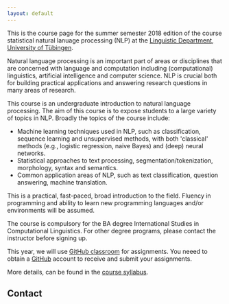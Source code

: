 ```yaml
---
layout: default
---
```


This is the course page
for the summer semester 2018 edition of the course
statistical natural lanuage processing (NLP)
at the [Linguistic Department](http://sfs.uni-tuebingen.de),
[University of Tübingen](http://uni-tuebingen.de).

Natural language processing  is
an important part of areas or disciplines
that are concerned with language and computation
including (computational) linguistics, artificial intelligence and
computer science. NLP is crucial both for building practical
applications and answering research questions in many areas of
research.

This course is an undergraduate introduction to natural language
processing. The aim of this course is to expose students to a large
variety of topics in NLP. Broadly the topics of the course include:

- Machine learning techniques used in NLP,
  such as classification,
  sequence learning and unsupervised methods,
  with both 'classical' methods (e.g., logistic regression,
  naive Bayes) and (deep) neural networks.
- Statistical approaches to text processing, segmentation/tokenization,
  morphology, syntax and semantics.
- Common application areas of NLP,
  such as text classification, question answering, machine
  translation.

This is a practical, fast-paced, broad introduction to the field.
Fluency in programming and ability to learn new programming languages
and/or environments will be assumed.

The course is compulsory for the BA degree International Studies in
Computational Linguistics. For other degree programs, please contact
the instructor before signing up.

This year, we will use
[GitHub classroom](https://classroom.github.com/classrooms/36228864-nlp-course-sfs-university-of-tubingen)
for assignments.
You neeed to obtain a [GitHub](https://github.com) account
to receive and submit your assignments.

More details, can be found in the [course syllabus](snlp-syllabus2018.pdf).

## Contact

